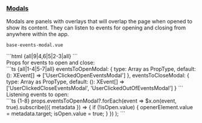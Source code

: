 <div grid="~ cols-6 gap-4">

  <div class="col-start-1 col-span-1">
  <ComponentsIndex :currentItem="3" :nextPage="11"/>
  </div>

  <div class="col-start-2 col-span-5">
  
### [**Modals**](https://docs.empathy.co/develop-empathy-platform/ui-reference/components/base-components/modals/)
Modals are panels with overlays that will overlap the page when opened to show its content. They can listen to events for opening and closing from anywhere within the app.

`base-events-modal.vue`

<div grid="~ cols-2 gap-4">
<div>
```html {all|9|4,6|5|2-3|all}
<BaseModal
  @click:overlay="emitBodyClickEvent"
  @focusin:body="emitBodyClickEvent"
  :animation="animation"
  :open="isOpen"
  v-bind="$attrs"
  ref="baseModalEl" 
>
  <slot />
</BaseModal>
```
</div>

<div>
<div class="description mb-0 mt-0">Props for events to open and close:</div>
```ts {all|1-4|5-7|all}
eventsToOpenModal: {
  type: Array as PropType<XEvent[]>,
  default: (): XEvent[] => ['UserClickedOpenEventsModal']
},
eventsToCloseModal: {
  type: Array as PropType<XEvent[]>,
  default: (): XEvent[] => ['UserClickedCloseEventsModal', 'UserClickedOutOfEventsModal']
}
```
</div>
</div>

<div class="description mb-0">Listening events to open:</div>
```ts {1-8}
props.eventsToOpenModal?.forEach(event =>
  $x.on(event, true).subscribe(({ metadata }) => {
    if (!isOpen.value) {
      openerElement.value = metadata.target;
      isOpen.value = true;
    }
  })
);
```

  </div>
</div>

<!--
 example
Clicks:
* Slot for the content in the modal
* Animation as prop and binding of attributes
* isOpen, controlled by the events
* Emit events for actions of click and focus
* Prop for events to open
* Prop for events to close
* Example Listening events to open
-->